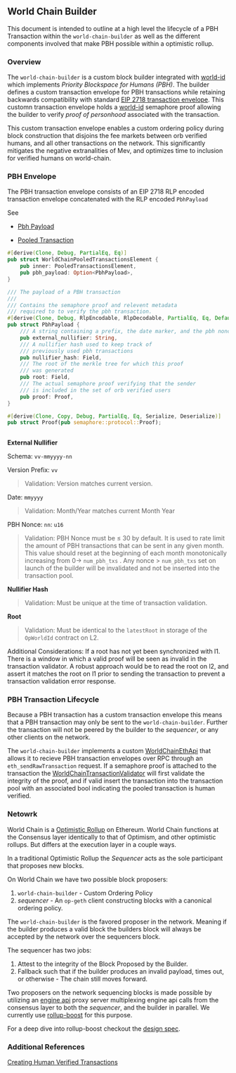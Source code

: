 ## World Chain Builder

This document is intended to outline at a high level the lifecycle of a PBH Transaction within the `world-chain-builder` as well as the different components involved that make PBH possible within a optimistic rollup. 

### Overview

The `world-chain-builder` is a custom block builder integrated with [world-id](https://world.org/world-id) which implements _Priority Blockspace for Humans (PBH)_.  The builder defines a custom transaction envelope for PBH transactions while retaining backwards compatibility with standard [EIP 2718 transaction envelope](https://eips.ethereum.org/EIPS/eip-2718). This customn transaction envelope holds a [world-id](https://world.org/world-id) semaphore proof allowing the builder to verify _proof of personhood_ associated with the transaction. 

This custom transaction envelope enables a custom ordering policy during block construction that disjoins the fee markets between orb verified humans, and all other transactions on the network. This significantly mitigates the negative extranalities of Mev, and optimizes time to inclusion for verified humans on world-chain.

### PBH Envelope 
The PBH transaction envelope consists of an EIP 2718 RLP encoded transaction envelope concatenated with the RLP encoded `PbhPayload`

See
- [Pbh Payload](https://github.com/worldcoin/world-chain/blob/8d60a1e79dbb3be68db075d49b3d0a8a67e45b3e/world-chain-builder/src/pbh/payload.rs#L50)

- [Pooled Transaction](https://github.com/worldcoin/world-chain/blob/8d60a1e79dbb3be68db075d49b3d0a8a67e45b3e/world-chain-builder/src/primitives.rs#L14)

```rust
#[derive(Clone, Debug, PartialEq, Eq)]
pub struct WorldChainPooledTransactionsElement {
    pub inner: PooledTransactionsElement,
    pub pbh_payload: Option<PbhPayload>,
}

/// The payload of a PBH transaction
///
/// Contains the semaphore proof and relevent metadata
/// required to to verify the pbh transaction.
#[derive(Clone, Debug, RlpEncodable, RlpDecodable, PartialEq, Eq, Default)]
pub struct PbhPayload {
    /// A string containing a prefix, the date marker, and the pbh nonce
    pub external_nullifier: String,
    /// A nullifier hash used to keep track of
    /// previously used pbh transactions
    pub nullifier_hash: Field,
    /// The root of the merkle tree for which this proof
    /// was generated
    pub root: Field,
    /// The actual semaphore proof verifying that the sender
    /// is included in the set of orb verified users
    pub proof: Proof,
}

#[derive(Clone, Copy, Debug, PartialEq, Eq, Serialize, Deserialize)]
pub struct Proof(pub semaphore::protocol::Proof);
	  
```

**External Nullifier**

Schema: `vv-mmyyyy-nn`

Version Prefix: `vv`
> Validation: Version matches current version.

Date: `mmyyyy`
> Validation: Month/Year matches current Month Year 

PBH Nonce: `nn`: `u16`
> Validation: PBH Nonce must be ≤ 30 by default. It is used to rate limit the amount of PBH transactions that can be sent in any given month. This value should reset at the beginning of each month monotonically increasing from 0→ `num_pbh_txs` . Any nonce > `num_pbh_txs` set on launch of the builder will be invalidated and not be inserted into the transaction pool.

**Nullifier Hash**

> Validation: Must be unique at the time of transaction validation.

**Root**

> Validation: Must be identical to the `latestRoot` in storage of the `OpWorldId` contract on L2.

Additional Considerations: If a root has not yet been synchronized with l1. There is a window in which a valid proof will be seen as invalid in the transaction validator. A robust approach would be to read the root on l2, and assert it matches the root on l1 prior to sending the transaction to prevent a transaction validation error response.

### PBH Transaction Lifecycle

Because a PBH transaction has a custom transaction envelope this means that a PBH transaction may only be sent to the `world-chain-builder`. Further the transaction will not be peered by the builder to the _sequencer_, or any other clients on the network. 

The `world-chain-builder` implements a custom [WorldChainEthApi](https://github.com/worldcoin/world-chain/blob/c44417727fcf510597aaf247dc1e2d8dca03a3b7/world-chain-builder/src/rpc/mod.rs#L52) that allows it to recieve PBH transaction envelopes over RPC through an `eth_sendRawTransaction` request. If a semaphore proof is attached to the transaction the [WorldChainTransactionValidator](https://github.com/worldcoin/world-chain/blob/c44417727fcf510597aaf247dc1e2d8dca03a3b7/world-chain-builder/src/pool/validator.rs#L37) will first validate the integrity of the proof, and if valid insert the transaction into the transaction pool with an associated bool indicating the pooled transaction is human verified. 


### Netowrk 
World Chain is a [Optimistic Rollup](https://ethereum.org/en/developers/docs/scaling/optimistic-rollups/) on Ethereum. World Chain functions at the Consensus layer identically to that of Optimism, and other optimistic rollups. But differs at the execution layer in a couple ways. 

In a traditional Optimistic Rollup the _Sequencer_ acts as the sole participant that proposes new blocks. 

On World Chain we have two possible block proposers:

1. `world-chain-builder` - Custom Ordering Policy
2. _sequencer_ - An `op-geth` client constructing blocks with a canonical ordering policy. 

The `world-chain-builder` is the favored proposer in the network. Meaning if the builder produces a valid block the builders block will always be accepted by the network over the sequencers block. 

The sequencer has two jobs:

1. Attest to the integrity of the Block Proposed by the Builder.
2. Fallback such that if the builder produces an invalid payload, times out, or otherwise - The chain still moves forward.

Two proposers on the network sequencing blocks is made possible by utilizing an [engine api](https://github.com/ethereum/execution-apis/blob/main/src/engine/common.md) proxy server multiplexing engine api calls from the consensus layer to both the _sequencer_, and the builder in parallel. We currently use [rollup-boost](https://github.com/flashbots/rollup-boost/tree/main) for this purpose.

For a deep dive into rollup-boost checkout the [design spec](https://github.com/ethereum-optimism/design-docs/blob/main/protocol/external-block-production.md).

### Additional References

[Creating Human Verified Transactions](../crates/toolkit/README.md)
